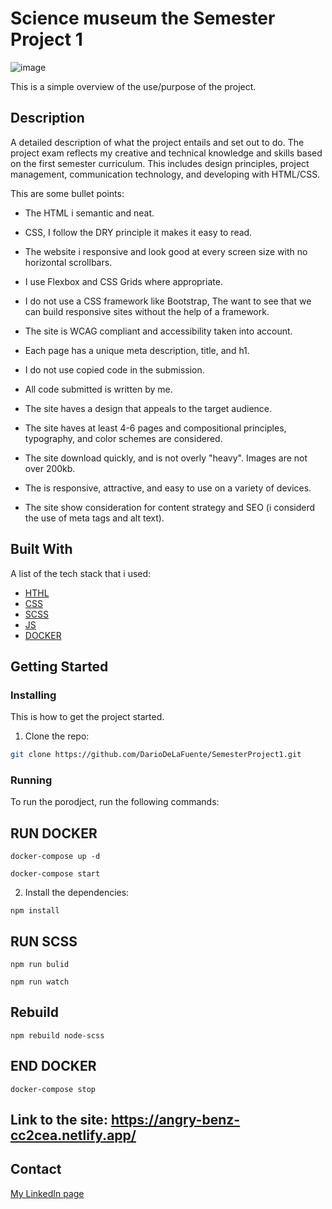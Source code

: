 # Science museum the Semester Project 1

![image](https://schoolassignment.adaptmedia.net/app/uploads/2022/09/Screenshot-2022-09-14-at-19.21.53.png)

This is a simple overview of the use/purpose of the project.

## Description

A detailed description of what the project entails and set out to do.
The project exam reflects my creative and technical knowledge and skills based on the first semester curriculum. This includes design principles, project management, communication technology, and developing with HTML/CSS.

This are some bullet points:

- The HTML i semantic and neat.
- CSS, I follow the DRY principle it makes it easy to read.
- The website i responsive and look good at every screen size with no horizontal scrollbars. 
- I use Flexbox and CSS Grids where appropriate. 
- I do not use a CSS framework like Bootstrap, The want to see that we can build responsive sites without the help of a framework.
- The site is WCAG compliant and accessibility taken into account.
- Each page has a unique meta description, title, and h1.
- I do not use copied code in the submission. 
- All code submitted is written by me. 

- The site haves a design that appeals to the target audience.
- The site haves at least 4-6 pages and compositional principles, typography, and color schemes are considered.
- The site download quickly, and is not overly "heavy". Images are not over 200kb.
- The is responsive, attractive, and easy to use on a variety of devices.
- The site show consideration for content strategy and SEO (i considerd the use of meta tags and alt text).

## Built With

A list of the tech stack that i used:

- [HTHL](https://developer.mozilla.org/en-US/docs/Web/HTML)
- [CSS](https://developer.mozilla.org/en-US/docs/Web/CSS)
- [SCSS](https://sass-lang.com/guide)
- [JS](https://developer.mozilla.org/en-US/docs/Web/JavaScript)
- [DOCKER](https://docs.docker.com/get-started/)

## Getting Started

### Installing

This is how to get the project started.

1. Clone the repo:

```bash
git clone https://github.com/DarioDeLaFuente/SemesterProject1.git
```
### Running

To run the porodject, run the following commands:

## RUN DOCKER
```
docker-compose up -d
```
```
docker-compose start
```

2. Install the dependencies:

```
npm install
```


## RUN SCSS

```
npm run bulid
```
```
npm run watch
```

## Rebuild
```
npm rebuild node-scss
```
## END DOCKER
> 
```
docker-compose stop
```


## Link to the site: https://angry-benz-cc2cea.netlify.app/
## Contact

[My LinkedIn page]()

